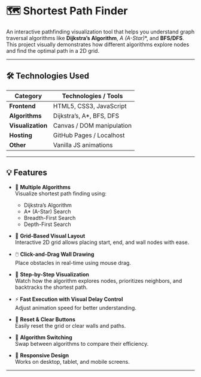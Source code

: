 # 🗺️ Shortest Path Finder

An interactive pathfinding visualization tool that helps you understand graph traversal algorithms like **Dijkstra’s Algorithm**, **A* (A-Star)**, and **BFS/DFS**. This project visually demonstrates how different algorithms explore nodes and find the optimal path in a 2D grid.

---

## 🛠️ Technologies Used

| Category             | Technologies / Tools |
|----------------------|----------------------|
| **Frontend**          | HTML5, CSS3, JavaScript |
| **Algorithms**        | Dijkstra’s, A*, BFS, DFS |
| **Visualization**     | Canvas / DOM manipulation |
| **Hosting**           | GitHub Pages / Localhost |
| **Other**             | Vanilla JS animations |

---

## 💡 Features

- 🔢 **Multiple Algorithms**  
  Visualize shortest path finding using:
  - Dijkstra’s Algorithm  
  - A* (A-Star) Search  
  - Breadth-First Search  
  - Depth-First Search  

- 🧱 **Grid-Based Visual Layout**  
  Interactive 2D grid allows placing start, end, and wall nodes with ease.

- 🖱️ **Click-and-Drag Wall Drawing**  
  Place obstacles in real-time using mouse drag.

- 🧠 **Step-by-Step Visualization**  
  Watch how the algorithm explores nodes, prioritizes neighbors, and backtracks the shortest path.

- ⚡ **Fast Execution with Visual Delay Control**  
  Adjust animation speed for better understanding.

- 🔄 **Reset & Clear Buttons**  
  Easily reset the grid or clear walls and paths.

- 🧪 **Algorithm Switching**  
  Swap between algorithms to compare their efficiency.

- 📱 **Responsive Design**  
  Works on desktop, tablet, and mobile screens.

---

